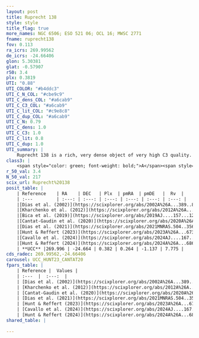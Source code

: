 ```yaml
---
layout: post
title: Ruprecht 138
style: style
title_flag: true
more_names: NGC 6506; ESO 521 06; OCL 16; MWSC 2771
fname: ruprecht138
fov: 0.113
ra_icrs: 269.99562
de_icrs: -24.66406
glon: 5.30381
glat: -0.57907
r50: 3.4
plx: 0.3819
UTI: "0.88"
UTI_COLOR: "#b4ddc3"
UTI_C_N_COL: "#cbe9c9"
UTI_C_dens_COL: "#a6cab9"
UTI_C_C3_COL: "#a6cab9"
UTI_C_lit_COL: "#c9e8c8"
UTI_C_dup_COL: "#a6cab9"
UTI_C_N: 0.79
UTI_C_dens: 1.0
UTI_C_C3: 1.0
UTI_C_lit: 0.8
UTI_C_dup: 1.0
UTI_summary: |
    Ruprecht 138 is a rich, very dense object of very high C3 quality. It is well-studied in the literature.
class3: |
    <span style="color: green; font-weight: bold;">A</span><span style="color: green; font-weight: bold;">A</span>
r_50_val: 3.4
N_50_val: 217
scix_url: Ruprecht%20138
posit_table: |
    | Reference    | RA    | DEC   | Plx  | pmRA  | pmDE   |  Rv  |
    | :---         | :---: | :---: | :---: | :---: | :---: | :---: |
    |[Dias et al. (2002)](https://scixplorer.org/abs/2002A%26A...389..871D) | 269.983 | -24.683 | -- | -2.25 | -3.91 | -- |
    |[Kharchenko et al. (2012)](https://scixplorer.org/abs/2012A%26A...543A.156K) | 269.991 | -24.698 | -- | -1.43 | -2.67 | -- |
    |[Bica et al. (2019)](https://scixplorer.org/abs/2019AJ....157...12B) | 269.966 | -24.681 | -- | -- | -- | -- |
    |[Cantat-Gaudin et al. (2020)](https://scixplorer.org/abs/2020A%26A...640A...1C) | 269.984 | -24.665 | 0.369 | 0.248 | -1.147 | -- |
    |[Dias et al. (2021)](https://scixplorer.org/abs/2021MNRAS.504..356D) | 269.983 | -24.668 | 0.364 | 0.252 | -1.149 | -- |
    |[Hunt & Reffert (2023)](https://scixplorer.org/abs/2023A%26A...673A.114H) | 269.992 | -24.663 | 0.394 | 0.271 | -1.142 | 11.615 |
    |[Cavallo et al. (2024)](https://scixplorer.org/abs/2024AJ....167...12C) | 269.987 | -24.657 | 0.394 | -- | -- | -- |
    |[Hunt & Reffert (2024)](https://scixplorer.org/abs/2024A%26A...686A..42H) | 269.992 | -24.663 | 0.394 | 0.271 | -1.142 | 11.615 |
    | **UCC** |269.996 | -24.664 | 0.382 | 0.264 | -1.137 | 7.775 | 
cds_radec: 269.99562,-24.66406
carousel: UCC_HUNT23_CANTAT20
fpars_table: |
    | Reference |  Values |
    | :---  |  :---:  |
    | [Dias et al. (2002)](https://scixplorer.org/abs/2002A%26A...389..871D) | `E(B-V)=0.18, Dist=930.0, Age=9.3` |
    | [Kharchenko et al. (2012)](https://scixplorer.org/abs/2012A%26A...543A.156K) | `e_bv=0.708, distance=1134, log_age=8.9` |
    | [Cantat-Gaudin et al. (2020)](https://scixplorer.org/abs/2020A%26A...640A...1C) | `AVNN=2.21, DMNN=12.18, AgeNN=6.98` |
    | [Dias et al. (2021)](https://scixplorer.org/abs/2021MNRAS.504..356D) | `Av=2.354, Dist=2258, logage=7.13, [Fe/H]=0.203` |
    | [Hunt & Reffert (2023)](https://scixplorer.org/abs/2023A%26A...673A.114H) | `AV50=2.588, diffAV50=2.36, MOD50=11.795, logAge50=8.023` |
    | [Cavallo et al. (2024)](https://scixplorer.org/abs/2024AJ....167...12C) | `AV50=2.98, dMod50=11.48, logAge50=8.25, [Fe/H]50=-0.23` |
    | [Hunt & Reffert (2024)](https://scixplorer.org/abs/2024A%26A...686A..42H) | `MassJ=1822.48` |
shared_table: |
    
---
```

